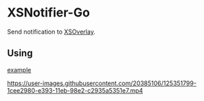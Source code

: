 # XSNotifier-Go

Send notification to [XSOverlay](https://store.steampowered.com/app/1173510/XSOverlay/).

## Using

[example](./example/main.go)

https://user-images.githubusercontent.com/20385106/125351799-1cee2980-e393-11eb-98e2-c2935a5351e7.mp4
